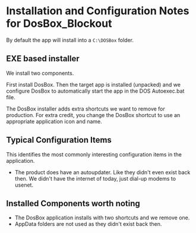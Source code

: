 # Installation and Configuration Notes for DosBox_Blockout

By default the app will install into a `C:\DOSBox` folder.


## EXE based installer

We install two components.

First install DosBox.  Then the target app is installed (unpacked) and we configure DosBox to automatically start the app in the DOS Autoexec.bat file.

The DosBox installer adds extra shortcuts we want to remove for production.  For extra credit, you change the DosBox shortcut to use an appropriate application icon and name.

## Typical Configuration Items 

This identifies the most commonly interesting configuration items in the application.

* The product does have an autoupdater.  Like they didn't even exist back then.  We didn't have the internet of today, just dial-up modems to usenet.

## Installed Components worth noting

* The DosBox application installs with two shortcuts and we remove one. 
* AppData folders are not used as they didn't exist back then. 
